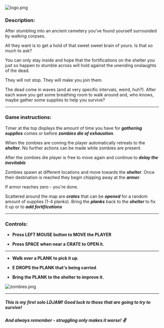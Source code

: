 ![logo.png](https://static.jam.vg/raw/8f2/9/z/493e9.png)

### Description:

After stumbling into an ancient cemetery you've found yourself surrounded by walking corpses. 

All they want is to get a hold of that sweet sweet brain of yours. Is that so much to ask?

You can only stay inside and hope that the fortifications on the shelter you just so happen to stumble across will hold against the unending onslaughts of the dead. 

They will not stop. They will make you join them.

The dead come in waves (and at very specific intervals, weird, huh?). After each wave you get some breathing room to walk around and, who knows, maybe gather some supplies to help you survive?

-----

### Game instructions:

Timer at the top displays the amount of time you have for ***gathering supplies*** comes or before ***zombies die of exhaustion***.

When the zombies are coming the player automatically retreats to the ***shelter***. No further actions can be made while zombies are present.

After the zombies die player is free to move again and continue to ***delay the inevitable***

Zombies spawn at different locations and move towards the ***shelter***. Once their destination is reached they begin chipping away at the ***armor***.

If armor reaches zero - you're done.

Scattered around the map are ***crates*** that can be ***opened*** for a random amount of supplies (1-4 planks). Bring the ***planks*** back to the ***shelter*** to fix it up or to ***add fortifications***

----

### Controls:

* **Press LEFT MOUSE button to MOVE the PLAYER**

* **Press SPACE when near a CRATE to OPEN it.**


----

* **Walk over a PLANK to pick it up**. 



* **E DROPS the PLANK that's being carried**.



* **Bring the PLANK to the shelter to improve it.** 

![zombies.png](https://static.jam.vg/raw/8f2/9/z/493ea.png)


----


##### This is my first solo LDJAM! Good luck to those that are going to try to survive! 

##### And always remember - struggling only makes it worse! :v: 
